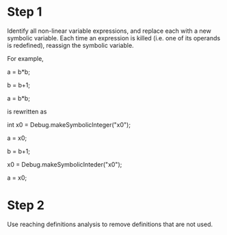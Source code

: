 # Step 1

Identify all non-linear variable expressions, and replace each with a new symbolic variable. Each time an expression is killed (i.e. one of its operands is redefined), reassign the symbolic variable. 

For example,

a = b*b;

b = b+1;

a = b*b;

is rewritten as

int x0 = Debug.makeSymbolicInteger("x0");

a = x0;

b = b+1;

x0 = Debug.makeSymbolicInteder("x0");

a = x0; 

# Step 2

Use reaching definitions analysis to remove definitions that are not used.            

